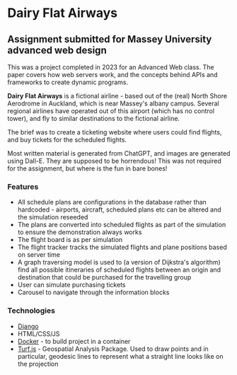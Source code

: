 # Dairy Flat Airways
## Assignment submitted for Massey University advanced web design

This was a project completed in 2023 for an Advanced Web class. The paper covers how web servers work, and the concepts behind APIs and frameworks to create dynamic programs.</p>

**Dairy Flat Airways** is a fictional airline - based out of the (real) North Shore Aerodrome in Auckland, which is near Massey's albany campus. Several regional airlines have operated out of this airport (which has no control tower), and fly to similar destinations to the fictional airline.

The brief was to create a ticketing website where users could find flights, and buy tickets for the scheduled flights.

Most written material is generated from ChatGPT, and images are generated using Dall-E. They are supposed to be horrendous! This was not required for the assignment, but where is the fun in bare bones!</p>

### Features

- All schedule plans are configurations in the database rather than hardcoded - airports, aircraft, scheduled plans etc can be altered and the simulation reseeded</li>
- The plans are converted into scheduled flights as part of the simulation to ensure the demonstration always works</li>
- The flight board is as per simulation</li>
- The flight tracker tracks the simulated flights and plane positions based on server time</li>
- A graph traversing model is used to (a version of Dijkstra's algorithm) find all possible itineraries of scheduled flights between an origin and destination that could be purchased for the travelling group</li>
- User can simulate purchasing tickets
- Carousel to navigate through the information blocks

### Technologies

- <a href="https://www.djangoproject.com/">Django</a>
- HTML/CSS/JS
- <a href="https://www.docker.com/">Docker</a> - to build project in a container
- <a href="https://turfjs.org/">Turf.js</a> - Geospatial Analysis Package. Used to draw points and in particular, geodesic lines to represent what a straight line looks like on the projection
